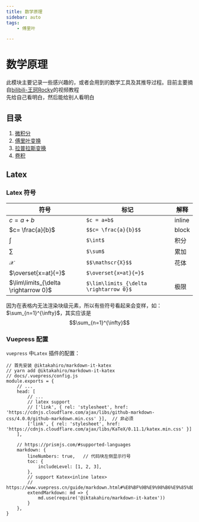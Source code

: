 ```yaml
---
title: 数学原理  
sidebar: auto  
tags:  
    - 傅里叶  

---
```



# 数学原理  
此模块主要记录一些感兴趣的，或者会用到的数学工具及其推导过程。目前主要摘自[bilibili-王珂Rocky](https://space.bilibili.com/95257211)的视频教程    
先给自己看明白，然后能给别人看明白  

## 目录  
1. [微积分](./微积分.md)
2. [傅里叶变换](./傅里叶变换.md)  
3. [拉普拉斯变换](./拉普拉斯变换.md)
4. [卷积](./卷积.md)





## Latex    
### Latex 符号  

| 符号                                 | 标记                                   | 解释   |
| ------------------------------------ | -------------------------------------- | ------ |
| $c = a+b$                            | `$c = a+b$`                            | inline |
| $c= \frac{a}{b}$                     | `$$c= \frac{a}{b}$$`                   | block  |
| $\int$                               | `$\int$`                               | 积分   |
| $\sum$                               | `$\sum$`                               | 累加   |
| $\mathscr{X}$                        | `$$\mathscr{X}$$`                      | 花体   |
| $\overset{x=at}{=}$                  | `$\overset{x=at}{=}$`                  |        |
| $\lim\limits_{\delta \rightarrow 0}$ | `$\lim\limits_{\delta \rightarrow 0}$` | 极限   |

因为在表格内无法渲染块级元素，所以有些符号看起来会变样，如：$\sum_{n=1}^{\infty}$，其实应该是  
$$\sum_{n=1}^{\infty}$$

### Vuepress 配置
`vuepress` 中`Latex` 插件的配置：  
```js{9,20-22}
// 首先安装 @iktakahiro/markdown-it-katex
// yarn add @iktakahiro/markdown-it-katex
// docs/.vuepress/config.js
module.exports = {
    // ...
    head: [
        // ...
        // latex support
        // ['link', { rel: 'stylesheet', href: 'https://cdnjs.cloudflare.com/ajax/libs/github-markdown-css/4.0.0/github-markdown.min.css' }],  // 非必须        
        ['link', { rel: 'stylesheet', href: 'https://cdnjs.cloudflare.com/ajax/libs/KaTeX/0.11.1/katex.min.css' }]
    ],
    
    // https://prismjs.com/#supported-languages
    markdown: {
        lineNumbers: true,   // 代码块左侧显示行号
        toc: {
            includeLevel: [1, 2, 3],
        },
        // support Katex<inline latex>
        // https://www.vuepress.cn/guide/markdown.html#%E8%BF%9B%E9%98%B6%E9%85%8D%E7%BD%AE
        extendMarkdown: md => {
            md.use(require('@iktakahiro/markdown-it-katex'))
        }
    },
}  

```